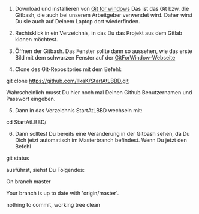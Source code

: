 1. Download und installieren von [Git for windows](https://gitforwindows.org/)
Das ist das Git bzw. die Gitbash, die auch bei unserem Arbeitgeber verwendet wird. Daher wirst Du sie auch auf Deinem Laptop dort wiederfinden.

2. Rechtsklick in ein Verzeichnis, in das Du das Projekt aus dem Gitlab klonen möchtest.

3. Öffnen der Gitbash. Das Fenster sollte dann so aussehen, wie das erste Bild mit dem schwarzen Fenster auf der [GitForWindow-Webseite](https://gitforwindows.org/)

4. Clone des Git-Repositories mit dem Befehl:

git clone https://github.com/IlkaK/StartAtLBBD.git

Wahrscheinlich musst Du hier noch mal Deinen Github Benutzernamen und Passwort eingeben.

5. Dann in das Verzeichnis StartAtLBBD wechseln mit:

cd StartAtLBBD/

6. Dann solltest Du bereits eine Veränderung in der Gitbash sehen, da Du Dich jetzt automatisch im Masterbranch befindest. Wenn Du jetzt den Befehl 

git status

ausführst, siehst Du Folgendes:

On branch master

Your branch is up to date with 'origin/master'.

nothing to commit, working tree clean